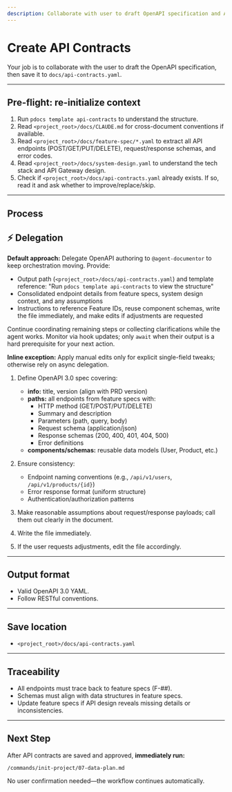 ```yaml
---
description: Collaborate with user to draft OpenAPI specification and API contracts
---
```


# Create API Contracts

Your job is to collaborate with the user to draft the OpenAPI specification, then save it to `docs/api-contracts.yaml`.

---

## Pre-flight: re-initialize context
1. Run `pdocs template api-contracts` to understand the structure.
2. Read `<project_root>/docs/CLAUDE.md` for cross-document conventions if available.
3. Read `<project_root>/docs/feature-spec/*.yaml` to extract all API endpoints (POST/GET/PUT/DELETE), request/response schemas, and error codes.
4. Read `<project_root>/docs/system-design.yaml` to understand the tech stack and API Gateway design.
5. Check if `<project_root>/docs/api-contracts.yaml` already exists. If so, read it and ask whether to improve/replace/skip.

---

## Process

## ⚡ Delegation

**Default approach:** Delegate OpenAPI authoring to `@agent-documentor` to keep orchestration moving. Provide:
- Output path (`<project_root>/docs/api-contracts.yaml`) and template reference: "Run `pdocs template api-contracts` to view the structure"
- Consolidated endpoint details from feature specs, system design context, and any assumptions
- Instructions to reference Feature IDs, reuse component schemas, write the file immediately, and make edits if adjustments are requested

Continue coordinating remaining steps or collecting clarifications while the agent works. Monitor via hook updates; only `await` when their output is a hard prerequisite for your next action.

**Inline exception:** Apply manual edits only for explicit single-field tweaks; otherwise rely on async delegation.

1. Define OpenAPI 3.0 spec covering:
   - **info:** title, version (align with PRD version)
   - **paths:** all endpoints from feature specs with:
     - HTTP method (GET/POST/PUT/DELETE)
     - Summary and description
     - Parameters (path, query, body)
     - Request schema (application/json)
     - Response schemas (200, 400, 401, 404, 500)
     - Error definitions
   - **components/schemas:** reusable data models (User, Product, etc.)

2. Ensure consistency:
   - Endpoint naming conventions (e.g., `/api/v1/users`, `/api/v1/products/{id}`)
   - Error response format (uniform structure)
   - Authentication/authorization patterns

3. Make reasonable assumptions about request/response payloads; call them out clearly in the document.

4. Write the file immediately.

5. If the user requests adjustments, edit the file accordingly.

---

## Output format
- Valid OpenAPI 3.0 YAML.
- Follow RESTful conventions.

---

## Save location
- `<project_root>/docs/api-contracts.yaml`

---

## Traceability
- All endpoints must trace back to feature specs (F-##).
- Schemas must align with data structures in feature specs.
- Update feature specs if API design reveals missing details or inconsistencies.

---

## Next Step

After API contracts are saved and approved, **immediately run:**
```
/commands/init-project/07-data-plan.md
```

No user confirmation needed—the workflow continues automatically.
